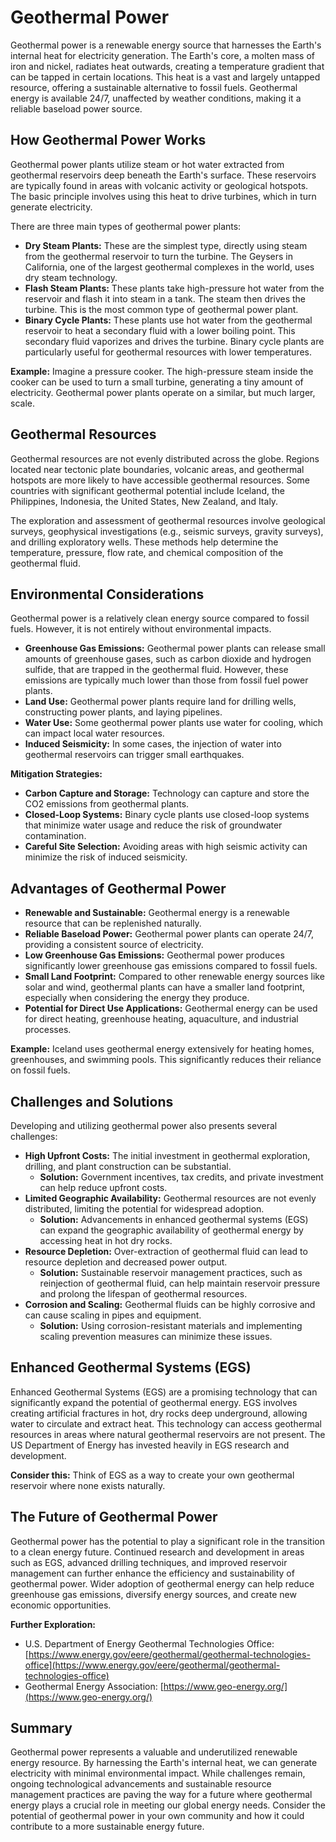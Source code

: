 # Geothermal Power

Geothermal power is a renewable energy source that harnesses the Earth's internal heat for electricity generation. The Earth's core, a molten mass of iron and nickel, radiates heat outwards, creating a temperature gradient that can be tapped in certain locations. This heat is a vast and largely untapped resource, offering a sustainable alternative to fossil fuels. Geothermal energy is available 24/7, unaffected by weather conditions, making it a reliable baseload power source.

## How Geothermal Power Works

Geothermal power plants utilize steam or hot water extracted from geothermal reservoirs deep beneath the Earth's surface. These reservoirs are typically found in areas with volcanic activity or geological hotspots. The basic principle involves using this heat to drive turbines, which in turn generate electricity.

There are three main types of geothermal power plants:

*   **Dry Steam Plants:** These are the simplest type, directly using steam from the geothermal reservoir to turn the turbine. The Geysers in California, one of the largest geothermal complexes in the world, uses dry steam technology.
*   **Flash Steam Plants:** These plants take high-pressure hot water from the reservoir and flash it into steam in a tank. The steam then drives the turbine. This is the most common type of geothermal power plant.
*   **Binary Cycle Plants:** These plants use hot water from the geothermal reservoir to heat a secondary fluid with a lower boiling point. This secondary fluid vaporizes and drives the turbine. Binary cycle plants are particularly useful for geothermal resources with lower temperatures.

**Example:** Imagine a pressure cooker. The high-pressure steam inside the cooker can be used to turn a small turbine, generating a tiny amount of electricity. Geothermal power plants operate on a similar, but much larger, scale.

## Geothermal Resources

Geothermal resources are not evenly distributed across the globe. Regions located near tectonic plate boundaries, volcanic areas, and geothermal hotspots are more likely to have accessible geothermal resources. Some countries with significant geothermal potential include Iceland, the Philippines, Indonesia, the United States, New Zealand, and Italy.

The exploration and assessment of geothermal resources involve geological surveys, geophysical investigations (e.g., seismic surveys, gravity surveys), and drilling exploratory wells. These methods help determine the temperature, pressure, flow rate, and chemical composition of the geothermal fluid.

## Environmental Considerations

Geothermal power is a relatively clean energy source compared to fossil fuels. However, it is not entirely without environmental impacts.

*   **Greenhouse Gas Emissions:** Geothermal power plants can release small amounts of greenhouse gases, such as carbon dioxide and hydrogen sulfide, that are trapped in the geothermal fluid. However, these emissions are typically much lower than those from fossil fuel power plants.
*   **Land Use:** Geothermal power plants require land for drilling wells, constructing power plants, and laying pipelines.
*   **Water Use:** Some geothermal power plants use water for cooling, which can impact local water resources.
*   **Induced Seismicity:** In some cases, the injection of water into geothermal reservoirs can trigger small earthquakes.

**Mitigation Strategies:**

*   **Carbon Capture and Storage:** Technology can capture and store the CO2 emissions from geothermal plants.
*   **Closed-Loop Systems:** Binary cycle plants use closed-loop systems that minimize water usage and reduce the risk of groundwater contamination.
*   **Careful Site Selection:** Avoiding areas with high seismic activity can minimize the risk of induced seismicity.

## Advantages of Geothermal Power

*   **Renewable and Sustainable:** Geothermal energy is a renewable resource that can be replenished naturally.
*   **Reliable Baseload Power:** Geothermal power plants can operate 24/7, providing a consistent source of electricity.
*   **Low Greenhouse Gas Emissions:** Geothermal power produces significantly lower greenhouse gas emissions compared to fossil fuels.
*   **Small Land Footprint:** Compared to other renewable energy sources like solar and wind, geothermal plants can have a smaller land footprint, especially when considering the energy they produce.
*   **Potential for Direct Use Applications:** Geothermal energy can be used for direct heating, greenhouse heating, aquaculture, and industrial processes.

**Example:** Iceland uses geothermal energy extensively for heating homes, greenhouses, and swimming pools. This significantly reduces their reliance on fossil fuels.

## Challenges and Solutions

Developing and utilizing geothermal power also presents several challenges:

*   **High Upfront Costs:** The initial investment in geothermal exploration, drilling, and plant construction can be substantial.
    *   **Solution:** Government incentives, tax credits, and private investment can help reduce upfront costs.
*   **Limited Geographic Availability:** Geothermal resources are not evenly distributed, limiting the potential for widespread adoption.
    *   **Solution:** Advancements in enhanced geothermal systems (EGS) can expand the geographic availability of geothermal energy by accessing heat in hot dry rocks.
*   **Resource Depletion:** Over-extraction of geothermal fluid can lead to resource depletion and decreased power output.
    *   **Solution:** Sustainable reservoir management practices, such as reinjection of geothermal fluid, can help maintain reservoir pressure and prolong the lifespan of geothermal resources.
*   **Corrosion and Scaling:** Geothermal fluids can be highly corrosive and can cause scaling in pipes and equipment.
    *   **Solution:** Using corrosion-resistant materials and implementing scaling prevention measures can minimize these issues.

## Enhanced Geothermal Systems (EGS)

Enhanced Geothermal Systems (EGS) are a promising technology that can significantly expand the potential of geothermal energy. EGS involves creating artificial fractures in hot, dry rocks deep underground, allowing water to circulate and extract heat. This technology can access geothermal resources in areas where natural geothermal reservoirs are not present. The US Department of Energy has invested heavily in EGS research and development.

**Consider this:** Think of EGS as a way to create your own geothermal reservoir where none exists naturally.

## The Future of Geothermal Power

Geothermal power has the potential to play a significant role in the transition to a clean energy future. Continued research and development in areas such as EGS, advanced drilling techniques, and improved reservoir management can further enhance the efficiency and sustainability of geothermal power. Wider adoption of geothermal energy can help reduce greenhouse gas emissions, diversify energy sources, and create new economic opportunities.

**Further Exploration:**

*   U.S. Department of Energy Geothermal Technologies Office: [https://www.energy.gov/eere/geothermal/geothermal-technologies-office](https://www.energy.gov/eere/geothermal/geothermal-technologies-office)
*   Geothermal Energy Association: [https://www.geo-energy.org/](https://www.geo-energy.org/)

## Summary

Geothermal power represents a valuable and underutilized renewable energy resource. By harnessing the Earth's internal heat, we can generate electricity with minimal environmental impact. While challenges remain, ongoing technological advancements and sustainable resource management practices are paving the way for a future where geothermal energy plays a crucial role in meeting our global energy needs. Consider the potential of geothermal power in your own community and how it could contribute to a more sustainable energy future.